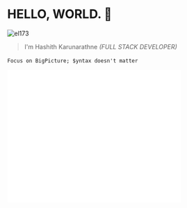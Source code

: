 # HELLO, WORLD. 👋
<p align="left"> <img src="https://komarev.com/ghpvc/?username=el173&color=brightgreen" alt="el173" /> </p>

> I'm Hashith Karunarathne *(FULL STACK DEVELOPER)*

`Focus on BigPicture; $yntax doesn't matter`

<img align="center" src="/github-metrics.svg" alt="el173" width="400">

[//]: <img align="left" width="50%" src="https://github-readme-stats.vercel.app/api?username=el173&show_icons=true&theme=dracula" alt="el173" />
 
[//]: <img align="right" style="float:right;" width="45%" src="https://github-readme-stats.vercel.app/api/top-langs/?username=el173&layout=compact&theme=dracula" alt="el173" />
